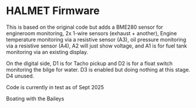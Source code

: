 # HALMET Firmware

This is based on the original code but adds a BME280 sensor for engineroom monitoring, 2x 1-wire sensors (exhaust + another), Engine temperature monitoring via a resistive sensor (A3), oil pressure monitoring via a resistive sensor (A4), A2 will just show voltage, and A1 is for fuel tank monitoring via an existing display. 

On the digital side, D1 is for Tacho pickup and D2 is for a float switch monitoring the bilge for water. D3 is enabled but doing nothing at this stage. D4 unused.

Code is currently in test as of Sept 2025

Boating with the Baileys
